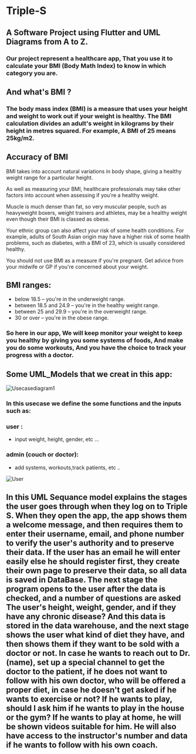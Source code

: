 # Triple-S
## A Software Project using Flutter and UML Diagrams from A to Z.
### Our project represent a healthcare app, That you use it to calculate your BMI (Body Math Index) to know in which category you are.
## And what's BMI ?
### The body mass index (BMI) is a measure that uses your height and weight to work out if your weight is healthy. The BMI calculation divides an adult's weight in kilograms by their height in metres squared. For example, A BMI of 25 means 25kg/m2.

## Accuracy of BMI
BMI takes into account natural variations in body shape, giving a healthy weight range for a particular height.

As well as measuring your BMI, healthcare professionals may take other factors into account when assessing if you're a healthy weight.

Muscle is much denser than fat, so very muscular people, such as heavyweight boxers, weight trainers and athletes, may be a healthy weight even though their BMI is classed as obese.

Your ethnic group can also affect your risk of some health conditions. For example, adults of South Asian origin may have a higher risk of some health problems, such as diabetes, with a BMI of 23, which is usually considered healthy.

You should not use BMI as a measure if you're pregnant. Get advice from your midwife or GP if you're concerned about your weight.

## BMI ranges:
- below 18.5 – you're in the underweight range.
- between 18.5 and 24.9 – you're in the healthy weight range.
- between 25 and 29.9 – you're in the overweight range.
- 30 or over – you're in the obese range.

###  So here in our app, We will keep monitor your weight to keep you healthy by giving you some systems of foods, And make you do some workouts, And you have the choice to track your progress with a doctor.

## Some UML_Models that we creat in this app:
![Usecasediagram1](https://user-images.githubusercontent.com/71356170/221368418-95d505fc-fd34-438c-bdd8-5eaccaafd860.png)

### In this usecase we define the some functions and the inputs such as:
### user :
- input weight, height, gender, etc ...
### admin (couch or doctor):
- add systems, workouts,track patients, etc ..


![User](https://user-images.githubusercontent.com/71356170/221368670-93ba3203-d4d7-4fa1-9f67-e4a958be455c.png)

## In this UML Sequance model explains the stages the user goes through when they log on to Triple S. When they open the app, the app shows them a welcome message, and then requires them to enter their username, email, and phone number to verify the user's authority and to preserve their data. If the user has an email he will enter easily else he should register first, they create their own page to preserve their data, so all data is saved in DataBase. The next stage the program opens to the user after the data is checked, and a number of questions are asked The user's height, weight, gender, and if they have any chronic disease? And this data is stored in the data warehouse, and the next stage shows the user what kind of diet they have, and then shows them if they want to be sold with a doctor or not. In case he wants to reach out to Dr. (name), set up a special channel to get the doctor to the patient, if he does not want to follow with his own doctor, who will be offered a proper diet, in case he doesn't get asked if he wants to exercise or not? If he wants to play, should I ask him if he wants to play in the house or the gym? If he wants to play at home, he will be shown videos suitable for him. He will also have access to the instructor's number and data if he wants to follow with his own coach.            
